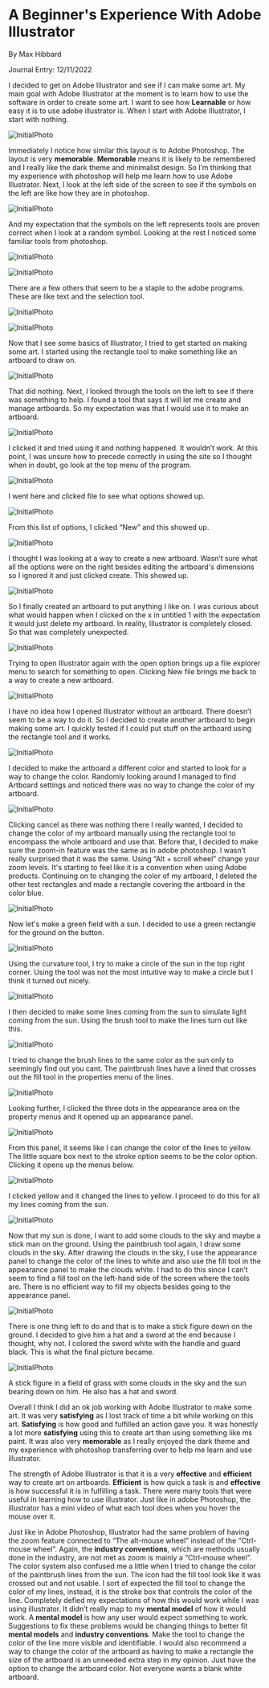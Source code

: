 # A Beginner's Experience With Adobe Illustrator

By Max Hibbard

Journal Entry: 12/11/2022


I decided to get on Adobe Illustrator and see if I can make some art. My main goal with Adobe Illustrator at the moment is to learn how to use the software in order to create some art. I want to see how **Learnable** or how easy it is to use adobe illustrator is. When I start with Adobe Illustrator, I start with nothing. 

![InitialPhoto](Assets/Start.jpg)


Immediately I notice how similar this layout is to Adobe Photoshop. The layout is very **memorable**. **Memorable** means it is likely to be remembered and I really like the dark theme and minimalist design. So I’m thinking that my experience with photoshop will help me learn how to use Adobe  Illustrator. Next, I look at the left side of the screen to see if the symbols on the left are like how they are in photoshop. 

![InitialPhoto](Assets/Curvetoll.jpg)

And my expectation that the symbols on the left represents tools are proven correct when I look at a random symbol. Looking at the rest I noticed some familiar tools from photoshop. 


![InitialPhoto](Assets/EyeDropTool.jpg)



![InitialPhoto](Assets/GradientTool.jpg)

There are a few others that seem to be a staple to the adobe programs. These are like text and the selection tool. 



![InitialPhoto](Assets/selectiontool.jpg)



![InitialPhoto](Assets/texttool.jpg)

Now that I see some basics of Illustrator, I tried to get started on making some art. I started using the rectangle tool to make something like an artboard to draw on. 



![InitialPhoto](Assets/Rectangletool.jpg)

That did nothing. Next, I looked through the tools on the left to see if there was something to help. I found a tool that says it will let me create and manage artboards. So my expectation was that I would use it to make an artboard. 


![InitialPhoto](Assets/ArtboardTool.jpg)

I clicked it and tried using it and nothing happened. It wouldn’t work. At this point, I was unsure how to precede correctly in using the site so I thought when in doubt, go look at the top menu of the program. 


![InitialPhoto](Assets/Topmenu.jpg)

I went here and clicked file to see what options showed up.

![InitialPhoto](Assets/Filemenu.jpg)

From this list of options, I clicked “New” and this showed up.  

![InitialPhoto](Assets/artboardoptions.jpg)

I thought I was looking at a way to create a new artboard. Wasn’t sure what all the options were on the right besides editing the artboard's dimensions so I ignored it and just clicked create. This showed up. 

![InitialPhoto](Assets/NewAfterArtBoard.jpg)

So I finally created an artboard to put anything I like on. I was curious about what would happen when I clicked on the x in untitled 1 with the expectation it would just delete my artboard. In reality, Illustrator is completely closed. So that was completely unexpected.

![InitialPhoto](Assets/StartOptions.jpg)

Trying to open Illustrator again with the open option brings up a file explorer menu to search for something to open. Clicking New file brings me back to a way to create a new artboard.


![InitialPhoto](Assets/newdocument.jpg)

I have no idea how I opened Illustrator without an artboard. There doesn’t seem to be a way to do it. So I decided to create another artboard to begin making some art. I quickly tested if I could put stuff on the artboard using the rectangle tool and it works. 


![InitialPhoto](Assets/artboardtest.jpg)

I decided to make the artboard a different color and started to look for a way to change the color. Randomly looking around I managed to find Artboard settings and noticed there was no way to change the color of my artboard. 



![InitialPhoto](Assets/artboardoptions.jpg)

Clicking cancel as there was nothing there I really wanted, I decided to change the color of my artboard manually using the rectangle tool to encompass the whole artboard and use that. Before that, I decided to make sure the zoom-in feature was the same as in adobe photoshop. I wasn’t really surprised that it was the same. Using “Alt + scroll wheel” change your zoom levels. It's starting to feel like it is a convention when using Adobe products. Continuing on to changing the color of my artboard, I deleted the other test rectangles and made a rectangle covering the artboard in the color blue. 



![InitialPhoto](Assets/blueArtboard.jpg)

Now let's make a green field with a sun. I decided to use a green rectangle for the ground on the button. 

![InitialPhoto](Assets/BlueGreenArt.jpg)

Using the curvature tool, I try to make a circle of the sun in the top right corner. Using the tool was not the most intuitive way to make a circle but I think it turned out nicely. 

![InitialPhoto](Assets/SunCricle.jpg)

I then decided to make some lines coming from the sun to simulate light coming from the sun. Using the brush tool to make the lines turn out like this. 


![InitialPhoto](Assets/brushlines.jpg)

I tried to change the brush lines to the same color as the sun only to seemingly find out you cant. The paintbrush lines have a lined that crosses out the fill tool in the properties menu of the lines. 


![InitialPhoto](Assets/crossbrush.jpg)

Looking further, I clicked the three dots in the appearance area on the property menus and it opened up an appearance panel. 


![InitialPhoto](Assets/Brushchangincolorfind.jpg)


From this panel, it seems like I can change the color of the lines to yellow. The little square box next to the stroke option seems to be the color option. Clicking it opens up the menus below. 

![InitialPhoto](Assets/brushcoloroptions.jpg)


I clicked yellow and it changed the lines to yellow. I proceed to do this for all my lines coming from the sun. 


![InitialPhoto](Assets/Sunwithlinesyellow.jpg)

Now that my sun is done, I want to add some clouds to the sky and maybe a stick man on the ground. Using the paintbrush tool again, I draw some clouds in the sky. After drawing the clouds in the sky, I use the appearance panel to change the color of the lines to white and also use the fill tool in the appearance panel to make the clouds white. I had to do this since I can’t seem to find a fill tool on the left-hand side of the screen where the tools are. There is no efficient way to fill my objects besides going to the appearance panel. 


![InitialPhoto](Assets/Artwithclouds.jpg)


There is one thing left to do and that is to make a stick figure down on the ground. I decided to give him a hat and a sword at the end because I thought, why not. I colored the sword white with the handle and guard black. This is what the final picture became. 

![InitialPhoto](Assets/Finishpicture.jpg)

A stick figure in a field of grass with some clouds in the sky and the sun bearing down on him. He also has a hat and sword. 

Overall I think I did an ok job working with Adobe Illustrator to make some art. It was very **satisfying** as I lost track of time a bit while working on this art. **Satisfying** is how good and fulfilled an action gave you. It was honestly a lot more **satisfying** using this to create art than using something like ms paint. It was also very **memorable** as I really enjoyed the dark theme and my experience with photoshop transferring over to help me learn and use illustrator. 

The strength of Adobe Illustrator is that it is a very **effective** and **efficient** way to create art on artboards. **Efficient** is how quick a task is and **effective** is how successful it is in fulfilling a task. There were many tools that were useful in learning how to use illustrator. Just like in adobe Photoshop, the illustrator has a mini video of what each tool does when you hover the mouse over it.

Just like in Adobe Photoshop, Illustrator had the same problem of having the zoom feature connected to “The alt-mouse wheel” instead of the “Ctrl-mouse wheel”. Again, the **industry conventions**, which are methods usually done in the industry, are not met as zoom is mainly a “Ctrl-mouse wheel”. The color system also confused me a little when I tried to change the color of the paintbrush lines from the sun. The icon had the fill tool look like it was crossed out and not usable. I sort of expected the fill tool to change the color of my lines, instead, it is the stroke box that controls the color of the line. Completely defied my expectations of how this would work while I was using illustrator. It didn’t really map to my **mental model** of how it would work. A **mental model** is how any user would expect something to work. Suggestions to fix these problems would be changing things to better fit **mental models** and **industry conventions**. Make the tool to change the color of the line more visible and identifiable. I would also recommend a way to change the color of the artboard as having to make a rectangle the size of the artboard is an unneeded extra step in my opinion. Just have the option to change the artboard color. Not everyone wants a blank white artboard. 





